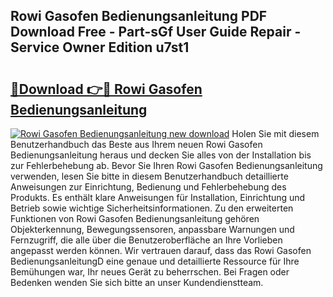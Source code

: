 ## Rowi Gasofen Bedienungsanleitung PDF Download Free - Part-sGf User Guide Repair - Service Owner Edition u7st1

# <h2><a href="http://df2b8g.blite.top/?on=Rowi+Gasofen+Bedienungsanleitung">🔗Download 👉🔴 Rowi Gasofen Bedienungsanleitung</a></h2>

[![Rowi Gasofen Bedienungsanleitung new download](https://i.imgur.com/lujVjoI.png)](http://df2b8g.blite.top/?on=Rowi+Gasofen+Bedienungsanleitung)
Holen Sie mit diesem Benutzerhandbuch das Beste aus Ihrem neuen Rowi Gasofen Bedienungsanleitung heraus und decken Sie alles von der Installation bis zur Fehlerbehebung ab. Bevor Sie Ihren Rowi Gasofen Bedienungsanleitung verwenden, lesen Sie bitte in diesem Benutzerhandbuch detaillierte Anweisungen zur Einrichtung, Bedienung und Fehlerbehebung des Produkts. Es enthält klare Anweisungen für Installation, Einrichtung und Betrieb sowie wichtige Sicherheitsinformationen. Zu den erweiterten Funktionen von Rowi Gasofen Bedienungsanleitung gehören Objekterkennung, Bewegungssensoren, anpassbare Warnungen und Fernzugriff, die alle über die Benutzeroberfläche an Ihre Vorlieben angepasst werden können. Wir vertrauen darauf, dass das Rowi Gasofen BedienungsanleitungD eine genaue und detaillierte Ressource für Ihre Bemühungen war, Ihr neues Gerät zu beherrschen. Bei Fragen oder Bedenken wenden Sie sich bitte an unser Kundendienstteam.
